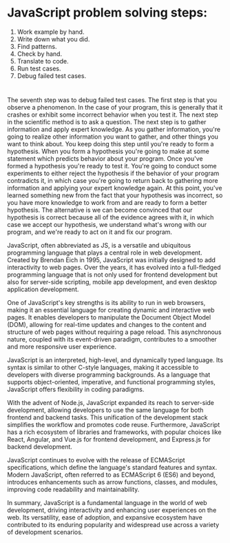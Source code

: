 # JavaScript problem solving steps:
1) Work example by hand.
2)  Write down what you did.
3) Find patterns.
 4) Check by hand.
 5) Translate to code.
 6) Run test cases.
7) Debug failed test cases.
   #
The seventh step was to debug failed test cases.
The first step is that you observe a phenomenon. In the case of your program, this is generally that it crashes or exhibit some incorrect behavior when you test it.
The next step in the scientific method is to ask a question. 
The next step is to gather information and apply expert knowledge.  As you gather information, you're going to realize other information you want to gather, and other things you want to think about. You keep doing this step until you're ready to form a hypothesis. When you form a hypothesis you're going to make at some statement which predicts behavior about your program. 
Once you've formed a hypothesis you're ready to test it. You're going to conduct some experiments to either reject the hypothesis if the behavior of your program contradicts it, in which case you're going to return back to gathering more information and applying your expert knowledge again. At this point, you've learned something new from the fact that your hypothesis was incorrect, so you have more knowledge to work from and are ready to form a better hypothesis. The alternative is we can become convinced that our hypothesis is correct because all of the evidence agrees with it, in which case we accept our hypothesis, we understand what's wrong with our program, and we're ready to act on it and fix our program.


JavaScript, often abbreviated as JS, is a versatile and ubiquitous programming language that plays a central role in web development. Created by Brendan Eich in 1995, JavaScript was initially designed to add interactivity to web pages. Over the years, it has evolved into a full-fledged programming language that is not only used for frontend development but also for server-side scripting, mobile app development, and even desktop application development.

One of JavaScript's key strengths is its ability to run in web browsers, making it an essential language for creating dynamic and interactive web pages. It enables developers to manipulate the Document Object Model (DOM), allowing for real-time updates and changes to the content and structure of web pages without requiring a page reload. This asynchronous nature, coupled with its event-driven paradigm, contributes to a smoother and more responsive user experience.

JavaScript is an interpreted, high-level, and dynamically typed language. Its syntax is similar to other C-style languages, making it accessible to developers with diverse programming backgrounds. As a language that supports object-oriented, imperative, and functional programming styles, JavaScript offers flexibility in coding paradigms.

With the advent of Node.js, JavaScript expanded its reach to server-side development, allowing developers to use the same language for both frontend and backend tasks. This unification of the development stack simplifies the workflow and promotes code reuse. Furthermore, JavaScript has a rich ecosystem of libraries and frameworks, with popular choices like React, Angular, and Vue.js for frontend development, and Express.js for backend development.

JavaScript continues to evolve with the release of ECMAScript specifications, which define the language's standard features and syntax. Modern JavaScript, often referred to as ECMAScript 6 (ES6) and beyond, introduces enhancements such as arrow functions, classes, and modules, improving code readability and maintainability.

In summary, JavaScript is a fundamental language in the world of web development, driving interactivity and enhancing user experiences on the web. Its versatility, ease of adoption, and expansive ecosystem have contributed to its enduring popularity and widespread use across a variety of development scenarios.
